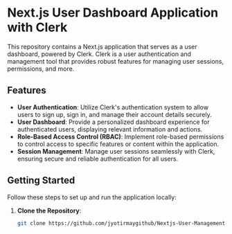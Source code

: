# Next.js User Dashboard Application with Clerk

This repository contains a Next.js application that serves as a user dashboard, powered by Clerk. Clerk is a user authentication and management tool that provides robust features for managing user sessions, permissions, and more.

## Features

- **User Authentication**: Utilize Clerk's authentication system to allow users to sign up, sign in, and manage their account details securely.
- **User Dashboard**: Provide a personalized dashboard experience for authenticated users, displaying relevant information and actions.
- **Role-Based Access Control (RBAC)**: Implement role-based permissions to control access to specific features or content within the application.
- **Session Management**: Manage user sessions seamlessly with Clerk, ensuring secure and reliable authentication for all users.

## Getting Started

Follow these steps to set up and run the application locally:

1. **Clone the Repository**: 
   ```bash
   git clone https://github.com/jyotirmaygithub/Nextjs-User-Management

